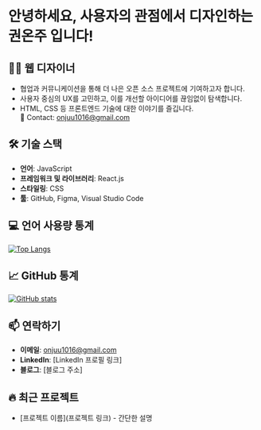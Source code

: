 # 안녕하세요, 사용자의 관점에서 디자인하는 권온주 입니다!

## 👨‍💻 웹 디자이너

- 협업과 커뮤니케이션을 통해 더 나은 오픈 소스 프로젝트에 기여하고자 합니다.  
- 사용자 중심의 UX를 고민하고, 이를 개선할 아이디어를 끊임없이 탐색합니다.
- HTML, CSS 등 프론트엔드 기술에 대한 이야기를 즐깁니다.  
📩 Contact: onjuu1016@gmail.com  

## 🛠 기술 스택
- **언어**: JavaScript
- **프레임워크 및 라이브러리**: React.js
- **스타일링**: CSS
- **툴**: GitHub, Figma, Visual Studio Code

## 💻 언어 사용량 통계

[![Top Langs](https://github-readme-stats.vercel.app/api/top-langs/?username=kwononju&layout=compact)](https://github.com/anuraghazra/github-readme-stats)

## 📈 GitHub 통계

[![GitHub stats](https://github-readme-stats.vercel.app/api?username=kwononju&show_icons=true&theme=radical)](https://github.com/anuraghazra/github-readme-stats)

## 📫 연락하기
- **이메일**: onjuu1016@gmail.com
- **LinkedIn**: [LinkedIn 프로필 링크]
- **블로그**: [블로그 주소]

<!-- 이 섹션은 자신의 프로필을 더욱 개성 있게 만들기 위해 추가할 수 있습니다 -->
## 🔥 최근 프로젝트
- [프로젝트 이름](프로젝트 링크) - 간단한 설명
